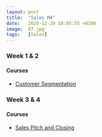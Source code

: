 ```yaml
---
layout: post
title:  "Sales M4"
date:   2020-12-29 18:05:55 +0300
image:  07.jpg
tags:   [Sales]
---
```

### Week 1 & 2
#### Courses
* [Customer Segmentation](https://www.coursera.org/learn/customer-segmentation-prospecting)

### Week 3 & 4
#### Courses
* [Sales Pitch and Closing](https://www.coursera.org/learn/sales-pitch-closing)


[jekyll-docs]: https://jekyllrb.com/docs/home
[jekyll-gh]:   https://github.com/jekyll/jekyll
[jekyll-talk]: https://talk.jekyllrb.com/
